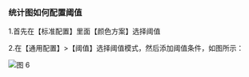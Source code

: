 ### 统计图如何配置阈值

1.首先在【标准配置】里面【颜色方案】选择阈值

2.在【通用配置】>【阈值】选择阈值模式，然后添加阈值条件，如图所示：

![图 6](/img/src/visulization/statistics/statistics6.png)
